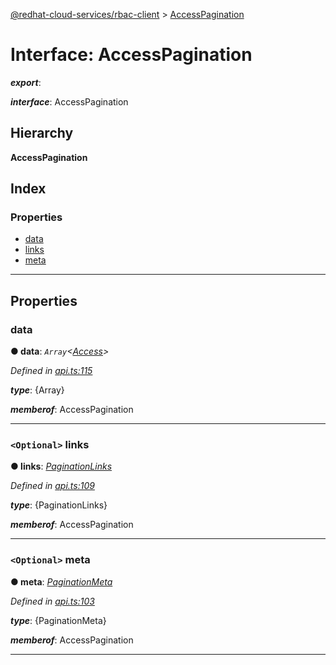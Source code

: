 [@redhat-cloud-services/rbac-client](../README.md) > [AccessPagination](../interfaces/accesspagination.md)

# Interface: AccessPagination

*__export__*: 

*__interface__*: AccessPagination

## Hierarchy

**AccessPagination**

## Index

### Properties

* [data](accesspagination.md#data)
* [links](accesspagination.md#links)
* [meta](accesspagination.md#meta)

---

## Properties

<a id="data"></a>

###  data

**● data**: *`Array`<[Access](access.md)>*

*Defined in [api.ts:115](https://github.com/RedHatInsights/javascript-clients/blob/master/packages/rbac/api.ts#L115)*

*__type__*: {Array}

*__memberof__*: AccessPagination

___
<a id="links"></a>

### `<Optional>` links

**● links**: *[PaginationLinks](paginationlinks.md)*

*Defined in [api.ts:109](https://github.com/RedHatInsights/javascript-clients/blob/master/packages/rbac/api.ts#L109)*

*__type__*: {PaginationLinks}

*__memberof__*: AccessPagination

___
<a id="meta"></a>

### `<Optional>` meta

**● meta**: *[PaginationMeta](paginationmeta.md)*

*Defined in [api.ts:103](https://github.com/RedHatInsights/javascript-clients/blob/master/packages/rbac/api.ts#L103)*

*__type__*: {PaginationMeta}

*__memberof__*: AccessPagination

___

